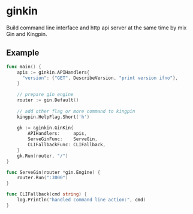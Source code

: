 # ginkin

Build command line interface and http api server at the same time by mix Gin and Kingpin.

## Example

```go
func main() {
    apis := ginkin.APIHandlers{
      "version": {"GET", DescribeVersion, "print version ifno"},
    }
    
    // prepare gin engine
    router := gin.Default()
    
    // add other flag or more command to kingpin 
    kingpin.HelpFlag.Short('h')
    
    gk := &ginkin.GinKin{
        APIHandlers:     apis,
        ServeGinFunc:    ServeGin,
        CLIFallbackFunc: CLIFallback,
    }
    gk.Run(router, "/")
}

func ServeGin(router *gin.Engine) {
    router.Run(":3000")
}

func CLIFallback(cmd string) {
    log.Println("handled command line action:", cmd)
}
```